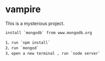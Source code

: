 vampire
=======

This is a mysterious project.

```
install `mongodb` from www.mongodb.org

1、run `npm install`
2、run `mongod`
3、open a new terminal , run `node server`
```
